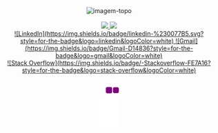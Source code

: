 
<div align="center">
<img src="https://media.giphy.com/media/M9gbBd9nbDrOTu1Mqx/giphy.gif" alt="imagem-topo" style=text-align:center; width="100px">

  
<br>
<br>
<div align="center">
  <a href="https://github.com/IanAAB">
  <img height="180em" src="https://github-readme-stats.vercel.app/api?username=IanAAB&show_icons=true&theme=dark"/>
  <img height="180em" src="https://github-readme-stats.vercel.app/api/top-langs/?username=IanAAB&layout=compact&langs_count=7&theme=dark"/>
</div>
<a href="https://www.linkedin.com/in/ian-alexander-amaral-belivuk-b9449a231/">
![LinkedIn](https://img.shields.io/badge/linkedin-%230077B5.svg?style=for-the-badge&logo=linkedin&logoColor=white)
![Gmail](https://img.shields.io/badge/Gmail-D14836?style=for-the-badge&logo=gmail&logoColor=white)
<br>
<a href="https://stackoverflow.com/users/20344221/ian">
![Stack Overflow](https://img.shields.io/badge/-Stackoverflow-FE7A16?style=for-the-badge&logo=stack-overflow&logoColor=white)

![snake gif](https://github.com/IanAAB/IanAAB/blob/output/github-contribution-grid-snake.gif)

</div>





